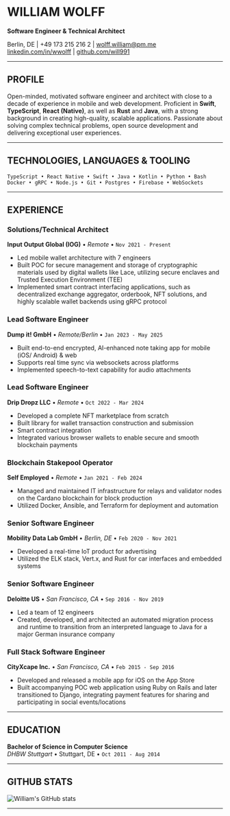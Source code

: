 # WILLIAM WOLFF
**Software Engineer & Technical Architect**

Berlin, DE | +49 173 215 216 2 | [wolff.william@pm.me](mailto:wolff.william@pm.me)  
[linkedin.com/in/wwolff](https://linkedin.com/in/wwolff) | [github.com/will991](https://github.com/will991/)

---

## PROFILE

Open-minded, motivated software engineer and architect with close to a decade of experience in mobile and web development. Proficient in **Swift**, **TypeScript**, **React (Native)**, as well as **Rust** and **Java**, with a strong background in creating high-quality, scalable applications. Passionate about solving complex technical problems, open source development and delivering exceptional user experiences.

---

## TECHNOLOGIES, LANGUAGES & TOOLING

```
TypeScript • React Native • Swift • Java • Kotlin • Python • Bash
Docker • gRPC • Node.js • Git • Postgres • Firebase • WebSockets
```

---

## EXPERIENCE

### **Solutions/Technical Architect** 
**Input Output Global (IOG)** • *Remote* • `Nov 2021 - Present`
- Led mobile wallet architecture with 7 engineers
- Built POC for secure management and storage of cryptographic materials used by digital wallets like Lace, utilizing secure enclaves and Trusted Execution Environment (TEE)
- Implemented smart contract interfacing applications, such as decentralized exchange aggregator, orderbook, NFT solutions, and highly scalable wallet backends using gRPC protocol

### **Lead Software Engineer**
**Dump it! GmbH** • *Remote/Berlin* • `Jan 2023 - May 2025`
- Built end-to-end encrypted, AI-enhanced note taking app for mobile (iOS/ Android) & web
- Supports real time sync via websockets across platforms
- Implemented speech-to-text capability for audio attachments

### **Lead Software Engineer**
**Drip Dropz LLC** • *Remote* • `Oct 2022 - Mar 2024`
- Developed a complete NFT marketplace from scratch
- Built library for wallet transaction construction and submission
- Smart contract integration
- Integrated various browser wallets to enable secure and smooth blockchain payments

### **Blockchain Stakepool Operator**
**Self Employed** • *Remote* • `Jan 2021 - Feb 2024`
- Managed and maintained IT infrastructure for relays and validator nodes on the Cardano blockchain for block production
- Utilized Docker, Ansible, and Terraform for deployment and automation

### **Senior Software Engineer**
**Mobility Data Lab GmbH** • *Berlin, DE* • `Feb 2020 - Nov 2021`
- Developed a real-time IoT product for advertising
- Utilized the ELK stack, Vert.x, and Rust for car interfaces and embedded systems

### **Senior Software Engineer**
**Deloitte US** • *San Francisco, CA* • `Sep 2016 - Nov 2019`
- Led a team of 12 engineers
- Created, developed, and architected an automated migration process and runtime to transition from an interpreted language to Java for a major German insurance company

### **Full Stack Software Engineer**
**CityXcape Inc.** • *San Francisco, CA* • `Feb 2015 - Sep 2016`
- Developed and released a mobile app for iOS on the App Store
- Built accompanying POC web application using Ruby on Rails and later transitioned to Django, integrating payment features for sharing and participating in social events/locations

---

## EDUCATION

**Bachelor of Science in Computer Science**  
*DHBW Stuttgart* • Stuttgart, DE • `Oct 2011 - Aug 2014`

---

## GITHUB STATS

![William's GitHub stats](https://github-readme-stats.vercel.app/api?username=will-break-it&show_icons=true&theme=dark)

---

